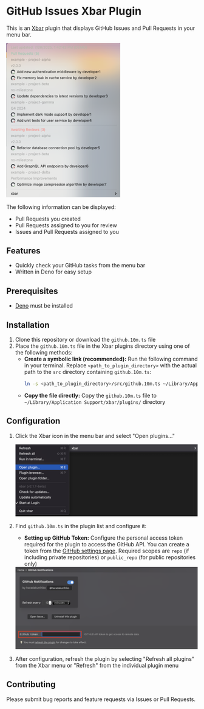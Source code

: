 # GitHub Issues Xbar Plugin

This is an [Xbar](https://xbarapp.com/) plugin that displays GitHub Issues and Pull Requests in your menu bar.

<img src="images/screenshot.png" width="300" alt="Screenshot">

The following information can be displayed:

*   Pull Requests you created
*   Pull Requests assigned to you for review
*   Issues and Pull Requests assigned to you

## Features

*   Quickly check your GitHub tasks from the menu bar
*   Written in Deno for easy setup

## Prerequisites

*   [Deno](https://deno.land/) must be installed

## Installation

1.  Clone this repository or download the `github.10m.ts` file
2.  Place the `github.10m.ts` file in the Xbar plugins directory using one of the following methods:
    *   **Create a symbolic link (recommended):**
        Run the following command in your terminal. Replace `<path_to_plugin_directory>` with the actual path to the `src` directory containing `github.10m.ts`:
        ```bash
        ln -s <path_to_plugin_directory>/src/github.10m.ts ~/Library/Application\ Support/xbar/plugins/github.10m.ts
        ```
    *   **Copy the file directly:**
        Copy the `github.10m.ts` file to `~/Library/Application Support/xbar/plugins/` directory

## Configuration

1.  Click the Xbar icon in the menu bar and select "Open plugins..."

    <img src="images/setting.png" width="734" alt="Screenshot">

2.  Find `github.10m.ts` in the plugin list and configure it:
    *   **Setting up GitHub Token:** Configure the personal access token required for the plugin to access the GitHub API. You can create a token from the [GitHub settings page](https://github.com/settings/tokens). Required scopes are `repo` (if including private repositories) or `public_repo` (for public repositories only)

    <img src="images/setting2.png" width="856" alt="Screenshot">

3.  After configuration, refresh the plugin by selecting "Refresh all plugins" from the Xbar menu or "Refresh" from the individual plugin menu

## Contributing

Please submit bug reports and feature requests via Issues or Pull Requests.
